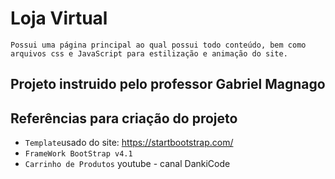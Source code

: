 # Loja Virtual
    Possui uma página principal ao qual possui todo conteúdo, bem como arquivos css e JavaScript para estilização e animação do site.

## Projeto instruido pelo professor Gabriel Magnago

## Referências para criação do projeto
- `Template`usado do site: https://startbootstrap.com/
- `FrameWork BootStrap v4.1` 
- `Carrinho de Produtos` youtube - canal DankiCode


